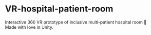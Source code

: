 # VR-hospital-patient-room
Interactive 360 VR prototype of inclusive multi-patient hospital room 🏥 Made with love in Unity.
